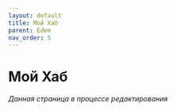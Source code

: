 ```yaml
---
layout: default
title: Мой Хаб
parent: Edem
nav_order: 5
---
```


# Мой Хаб
*Данная страница в процессе редактирования*

